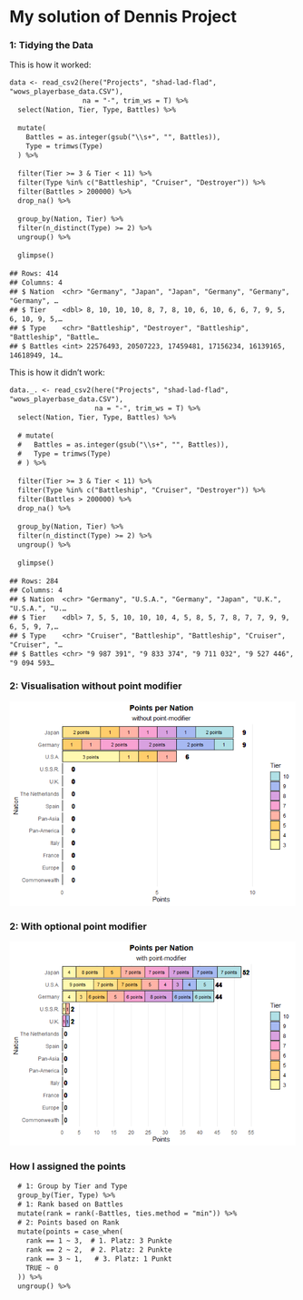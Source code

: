 # My solution of Dennis Project

### 1: Tidying the Data

This is how it worked:

    data <- read_csv2(here("Projects", "shad-lad-flad", "wows_playerbase_data.CSV"), 
                      na = "-", trim_ws = T) %>% 
      select(Nation, Tier, Type, Battles) %>% 
      
      mutate(
        Battles = as.integer(gsub("\\s+", "", Battles)),
        Type = trimws(Type)
      ) %>% 
      
      filter(Tier >= 3 & Tier < 11) %>%  
      filter(Type %in% c("Battleship", "Cruiser", "Destroyer")) %>% 
      filter(Battles > 200000) %>% 
      drop_na() %>% 
      
      group_by(Nation, Tier) %>% 
      filter(n_distinct(Type) >= 2) %>%  
      ungroup() %>% 

      glimpse()

    ## Rows: 414
    ## Columns: 4
    ## $ Nation  <chr> "Germany", "Japan", "Japan", "Germany", "Germany", "Germany", …
    ## $ Tier    <dbl> 8, 10, 10, 10, 8, 7, 8, 10, 6, 10, 6, 6, 7, 9, 5, 6, 10, 9, 5,…
    ## $ Type    <chr> "Battleship", "Destroyer", "Battleship", "Battleship", "Battle…
    ## $ Battles <int> 22576493, 20507223, 17459481, 17156234, 16139165, 14618949, 14…

This is how it didn’t work:

    data._. <- read_csv2(here("Projects", "shad-lad-flad", "wows_playerbase_data.CSV"),
                         na = "-", trim_ws = T) %>% 
      select(Nation, Tier, Type, Battles) %>% 
      
      # mutate(
      #   Battles = as.integer(gsub("\\s+", "", Battles)),
      #   Type = trimws(Type)
      # ) %>% 
      
      filter(Tier >= 3 & Tier < 11) %>%  
      filter(Type %in% c("Battleship", "Cruiser", "Destroyer")) %>% 
      filter(Battles > 200000) %>% 
      drop_na() %>% 
      
      group_by(Nation, Tier) %>% 
      filter(n_distinct(Type) >= 2) %>%  
      ungroup() %>% 

      glimpse()

    ## Rows: 284
    ## Columns: 4
    ## $ Nation  <chr> "Germany", "U.S.A.", "Germany", "Japan", "U.K.", "U.S.A.", "U.…
    ## $ Tier    <dbl> 7, 5, 5, 10, 10, 10, 4, 5, 8, 5, 7, 8, 7, 7, 9, 9, 6, 5, 9, 7,…
    ## $ Type    <chr> "Cruiser", "Battleship", "Battleship", "Cruiser", "Cruiser", "…
    ## $ Battles <chr> "9 987 391", "9 833 374", "9 711 032", "9 527 446", "9 094 593…

### 2: Visualisation without point modifier

![](Project_solution_files/figure-markdown_strict/visualization1-1.png)

### 2: With optional point modifier

![](Project_solution_files/figure-markdown_strict/visualization2-1.png)

### How I assigned the points

      # 1: Group by Tier and Type
      group_by(Tier, Type) %>% 
      # 1: Rank based on Battles
      mutate(rank = rank(-Battles, ties.method = "min")) %>%  
      # 2: Points based on Rank
      mutate(points = case_when(
        rank == 1 ~ 3,  # 1. Platz: 3 Punkte
        rank == 2 ~ 2,  # 2. Platz: 2 Punkte
        rank == 3 ~ 1,   # 3. Platz: 1 Punkt
        TRUE ~ 0
      )) %>% 
      ungroup() %>% 
